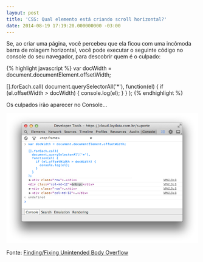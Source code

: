 ```yaml
---
layout: post
title: 'CSS: Qual elemento está criando scroll horizontal?'
date: 2014-08-19 17:19:20.000000000 -03:00
---
```

Se, ao criar uma página, você percebeu que ela ficou com uma incômoda barra de rolagem horizontal, você pode executar o seguinte código no console do seu navegador, para descobrir quem é o culpado:

{% highlight javascript %}
var docWidth = document.documentElement.offsetWidth;

[].forEach.call(
  document.querySelectorAll('*'),
  function(el) {
    if (el.offsetWidth > docWidth) {
      console.log(el);
    }
  }
);
{% endhighlight %}

Os culpados irão aparecer no Console...

![](/assets/scroll-horizontal.png)

Fonte: [Finding/Fixing Unintended Body Overflow](http://css-tricks.com/findingfixing-unintended-body-overflow/)
